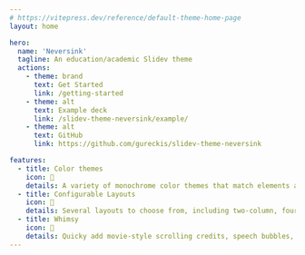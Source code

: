 ```yaml
---
# https://vitepress.dev/reference/default-theme-home-page
layout: home

hero:
  name: 'Neversink'
  tagline: An education/academic Slidev theme
  actions:
    - theme: brand
      text: Get Started
      link: /getting-started
    - theme: alt
      text: Example deck
      link: /slidev-theme-neversink/example/
    - theme: alt
      text: GitHub
      link: https://github.com/gureckis/slidev-theme-neversink

features:
  - title: Color themes
    icon: 🎨
    details: A variety of monochrome color themes that match elements across your slides
  - title: Configurable Layouts
    icon: 📐
    details: Several layouts to choose from, including two-column, four-cell grid, and full-width slides
  - title: Whimsy
    icon: 🦄
    details: Quicky add movie-style scrolling credits, speech bubbles, admonitions, and more
---
```

